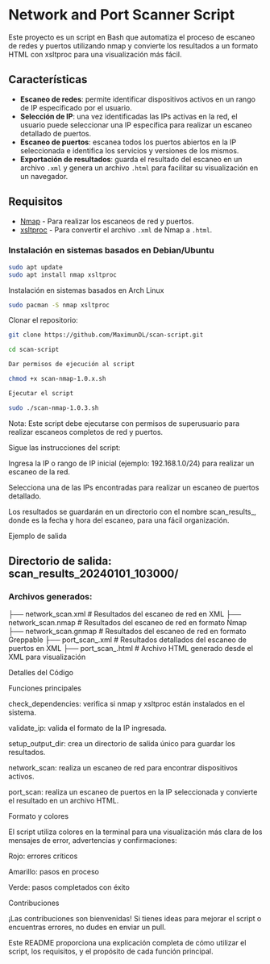 ﻿# Network and Port Scanner Script

Este proyecto es un script en Bash que automatiza el proceso de escaneo de redes y puertos utilizando nmap y convierte los resultados a un formato HTML con xsltproc para una visualización más fácil.

## Características

- **Escaneo de redes**: permite identificar dispositivos activos en un rango de IP especificado por el usuario.
- **Selección de IP**: una vez identificadas las IPs activas en la red, el usuario puede seleccionar una IP específica para realizar un escaneo detallado de puertos.
- **Escaneo de puertos**: escanea todos los puertos abiertos en la IP seleccionada e identifica los servicios y versiones de los mismos.
- **Exportación de resultados**: guarda el resultado del escaneo en un archivo `.xml` y genera un archivo `.html` para facilitar su visualización en un navegador.

## Requisitos
- [Nmap](https://nmap.org/) - Para realizar los escaneos de red y puertos.
- [xsltproc](http://xmlsoft.org/XSLT/xsltproc2.html) - Para convertir el archivo `.xml` de Nmap a `.html`.

### Instalación en sistemas basados en Debian/Ubuntu
``` bash
sudo apt update
sudo apt install nmap xsltproc
```
Instalación en sistemas basados en Arch Linux
``` bash 
sudo pacman -S nmap xsltproc
```
Clonar el repositorio:
``` bash
git clone https://github.com/MaximunDL/scan-script.git

cd scan-script

Dar permisos de ejecución al script

chmod +x scan-nmap-1.0.x.sh

Ejecutar el script

sudo ./scan-nmap-1.0.3.sh
```
Nota: Este script debe ejecutarse con permisos de superusuario para realizar escaneos completos de red y puertos.

Sigue las instrucciones del script:

Ingresa la IP o rango de IP inicial (ejemplo: 192.168.1.0/24) para realizar un escaneo de la red.

Selecciona una de las IPs encontradas para realizar un escaneo de puertos detallado.

Los resultados se guardarán en un directorio con el nombre scan\_results\_<timestamp>, donde <timestamp> es la fecha y hora del escaneo, para una fácil organización.

Ejemplo de salida

## Directorio de salida: scan_results_20240101_103000/
### Archivos generados:
├── network_scan.xml      # Resultados del escaneo de red en XML
├── network_scan.nmap     # Resultados del escaneo de red en formato Nmap
├── network_scan.gnmap    # Resultados del escaneo de red en formato Greppable
├── port_scan_<IP>.xml    # Resultados detallados del escaneo de puertos en XML
├── port_scan_<IP>.html   # Archivo HTML generado desde el XML para visualización


Detalles del Código

Funciones principales

check\_dependencies: verifica si nmap y xsltproc están instalados en el sistema.

validate\_ip: valida el formato de la IP ingresada.

setup\_output\_dir: crea un directorio de salida único para guardar los resultados.

network\_scan: realiza un escaneo de red para encontrar dispositivos activos.

port\_scan: realiza un escaneo de puertos en la IP seleccionada y convierte el resultado en un archivo HTML.

Formato y colores

El script utiliza colores en la terminal para una visualización más clara de los mensajes de error, advertencias y confirmaciones:

Rojo: errores críticos

Amarillo: pasos en proceso

Verde: pasos completados con éxito

Contribuciones

¡Las contribuciones son bienvenidas! Si tienes ideas para mejorar el script o encuentras errores, no dudes en enviar un pull.

Este README proporciona una explicación completa de cómo utilizar el script, los requisitos, y el propósito de cada función principal.

